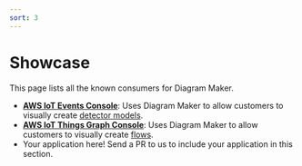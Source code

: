 ```yaml
---
sort: 3
---
```


# Showcase

This page lists all the known consumers for Diagram Maker.

* **[AWS IoT Events Console](https://console.aws.amazon.com/iotevents/home?region=us-east-1#/create/detectormodel)**: Uses Diagram Maker to allow customers to visually create [detector models](https://docs.aws.amazon.com/iotevents/latest/developerguide/iotevents-detector-model.html).
* **[AWS IoT Things Graph Console](https://console.aws.amazon.com/thingsgraph/home?region=us-east-1#/flows/create)**: Uses Diagram Maker to allow customers to visually create [flows](https://docs.aws.amazon.com/thingsgraph/latest/ug/iot-tg-whatis-howitworks.html).
* Your application here! Send a PR to us to include your application in this section.

